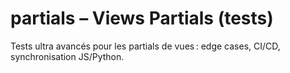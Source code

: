 # partials – Views Partials (tests)

Tests ultra avancés pour les partials de vues : edge cases, CI/CD, synchronisation JS/Python.
